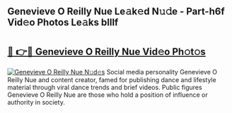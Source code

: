 ## Genevieve O Reilly Nue Le𝚊k𝚎d N𝚞𝚍e - Part-h6f Vid𝚎o Photos Le𝚊ks blllf

# <h2><a href="http://fb67y6.evod.top/?m=Genevieve+O+Reilly+Nue">🔗 👉🔴 Genevieve O Reilly Nue Vid𝚎o Ph𝚘t𝚘s</a></h2>

[![Genevieve O Reilly Nue N𝚞d𝚎s](https://i.imgur.com/8V9OHl7.gif)](http://fb67y6.evod.top/?m=Genevieve+O+Reilly+Nue)
Social media personality Genevieve O Reilly Nue and content creator, famed for publishing dance and lifestyle material through viral dance trends and brief videos. Public figures Genevieve O Reilly Nue are those who hold a position of influence or authority in society. 
